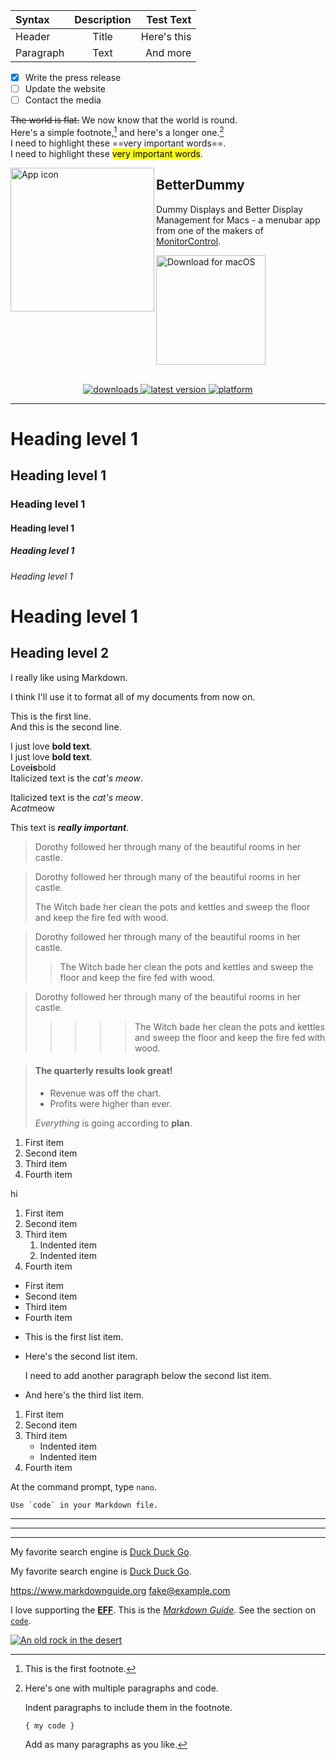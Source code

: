 | Syntax      | Description | Test Text     |
| :---        |    :----:   |          ---: |
| Header      | Title       | Here's this   |
| Paragraph   | Text        | And more      |

- [x] Write the press release
- [ ] Update the website
- [ ] Contact the media

~~The world is flat.~~ We now know that the world is round.  
Here's a simple footnote,[^1] and here's a longer one.[^bignote]  
I need to highlight these ==very important words==.  
I need to highlight these <mark>very important words</mark>.  

[^1]: This is the first footnote.

[^bignote]: Here's one with multiple paragraphs and code.

    Indent paragraphs to include them in the footnote.

    `{ my code }`

    Add as many paragraphs as you like.

<img src="https://github.com/Brezel31/BetterDummy/raw/landing/.github/Icon-1024.png" width="230" alt="App icon" align="left"/>

<div>
<h2>BetterDummy</h2>
<p>Dummy Displays and Better Display Management for Macs - a menubar app from one of the makers of <a href="https://github.com/MonitorControl/MonitorControl">MonitorControl</a>.<p>
<a href="https://github.com/waydabber/BetterDummy/releases"><img src="https://github.com/Brezel31/BetterDummy/raw/landing/.github/macos_badge_noborder.png" width="175" alt="Download for macOS"/></a>
</div>

<br />

<div align="center">
<!-- shields -->
<!-- downloads -->
<a href="https://github.com/waydabber/BetterDummy/releases">
<img src="https://img.shields.io/github/downloads/waydabber/BetterDummy/total.svg?style=flat" alt="downloads"/>
</a>
<!-- version -->
<a href="https://github.com/waydabber/BetterDummy/releases">
<img src="https://img.shields.io/github/release/waydabber/BetterDummy.svg?style=flat" alt="latest version"/>
</a>
<!-- platform -->
<a href="https://github.com/waydabber/BetterDummy">
<img src="https://img.shields.io/badge/platform-macOS-lightgrey.svg?style=flat" alt="platform"/>
</a>
</div>
  
<hr>

# Heading level 1
## Heading level 1
### Heading level 1
#### Heading level 1
##### Heading level 1
###### Heading level 1

Heading level 1
===============
Heading level 2
---------------

I really like using Markdown.

I think I'll use it to format all of my documents from now on.

This is the first line.  
And this is the second line.

I just love **bold text**.  
I just love __bold text__.  
Love**is**bold  
Italicized text is the *cat's meow*.  

Italicized text is the _cat's meow_.  
A*cat*meow  

This text is ***really important***.

> Dorothy followed her through many of the beautiful rooms in her castle.

> Dorothy followed her through many of the beautiful rooms in her castle.
>
> The Witch bade her clean the pots and kettles and sweep the floor and keep the fire fed with wood.

> Dorothy followed her through many of the beautiful rooms in her castle.
>
>> The Witch bade her clean the pots and kettles and sweep the floor and keep the fire fed with wood.

> Dorothy followed her through many of the beautiful rooms in her castle.
>
>>>>> The Witch bade her clean the pots and kettles and sweep the floor and keep the fire fed with wood.

> #### The quarterly results look great!
>
> - Revenue was off the chart.
> - Profits were higher than ever.
>
>  *Everything* is going according to **plan**.

1. First item
2. Second item
3. Third item
4. Fourth item

hi

1. First item
2. Second item
3. Third item
    1. Indented item
    2. Indented item
4. Fourth item

- First item
- Second item
- Third item
- Fourth item

* This is the first list item.
* Here's the second list item.

    I need to add another paragraph below the second list item.

* And here's the third list item.

1. First item
2. Second item
3. Third item
    - Indented item
    - Indented item
4. Fourth item

At the command prompt, type `nano`.

``Use `code` in your Markdown file.``

***

---

_________________


My favorite search engine is [Duck Duck Go](https://duckduckgo.com).

My favorite search engine is [Duck Duck Go](https://duckduckgo.com "The best search engine for privacy").

<https://www.markdownguide.org>
<fake@example.com>

I love supporting the **[EFF](https://eff.org)**.
This is the *[Markdown Guide](https://www.markdownguide.org)*.
See the section on [`code`](#code).

[![An old rock in the desert](https://mdg.imgix.net/assets/images/shiprock.jpg?auto=format&fit=clip&q=40&w=1080 "Shiprock, New Mexico by Beau Rogers")](https://www.flickr.com/photos/beaurogers/31833779864/in/photolist-Qv3rFw-34mt9F-a9Cmfy-5Ha3Zi-9msKdv-o3hgjr-hWpUte-4WMsJ1-KUQ8N-deshUb-vssBD-6CQci6-8AFCiD-zsJWT-nNfsgB-dPDwZJ-bn9JGn-5HtSXY-6CUhAL-a4UTXB-ugPum-KUPSo-fBLNm-6CUmpy-4WMsc9-8a7D3T-83KJev-6CQ2bK-nNusHJ-a78rQH-nw3NvT-7aq2qf-8wwBso-3nNceh-ugSKP-4mh4kh-bbeeqH-a7biME-q3PtTf-brFpgb-cg38zw-bXMZc-nJPELD-f58Lmo-bXMYG-bz8AAi-bxNtNT-bXMYi-bXMY6-bXMYv)